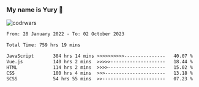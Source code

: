 ### My name is Yury 👋 
![codrwars](https://www.codewars.com/users/litury/badges/micro) 


<!--START_SECTION:waka-->

```txt
From: 28 January 2022 - To: 02 October 2023

Total Time: 759 hrs 19 mins

JavaScript       304 hrs 14 mins >>>>>>>>>>---------------   40.07 %
Vue.js           140 hrs 2 mins  >>>>>--------------------   18.44 %
HTML             114 hrs 2 mins  >>>>---------------------   15.02 %
CSS              100 hrs 4 mins  >>>----------------------   13.18 %
SCSS             54 hrs 55 mins  >>-----------------------   07.23 %
```

<!--END_SECTION:waka-->

